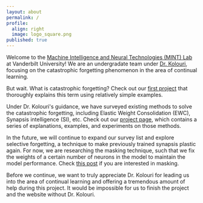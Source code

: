 ```yaml
---
layout: about
permalink: /
profile:
  align: right
  image: logo_square.png
published: true
---
```


Welcome to the <a href="http://lab.vanderbilt.edu/mint-lab" target="_blank">Machine Intelligence and Neural Technologies (MINT) Lab</a> at Vanderbilt University! We are an undergradate team under <a href="https://skolouri.github.io/" target="_blank">Dr. Kolouri</a>, focusing on the catastrophic forgetting phenomenon in the area of continual learning.

But wait. What is catastrophic forgetting? Check out our [first project](projects/1_project) that thoroughly explains this term using relatively simple examples.

Under Dr. Kolouri's guidance, we have surveyed existing methods to solve the catastrophic forgetting, including Elastic Weight Consolidation (EWC), Synapsis intelligence (SI), etc. Check out our [project page](projects/), which contains a series of explanations, examples, and experiments on those methods.

In the future, we will continue to expand our survey list and explore selective forgetting, a technique to make previously trained synapsis plastic again. For now, we are researching the masking technique, such that we fix the weights of a certain number of neurons in the model to maintain the model performance. Check [this post](projects/5_project) if you are interested in masking.

Before we continue, we want to truly appreciate Dr. Kolouri for leading us into the area of continual learning and offering a tremendous amount of help during this project. It would be impossible for us to finish the project and the website without Dr. Kolouri.
